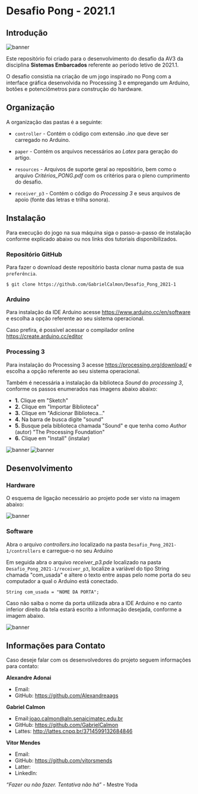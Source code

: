 # Desafio Pong - 2021.1

## Introdução
![banner](https://github.com/GabrielCalmon/Desafio_Pong_2021-1/blob/main/resources/banner.PNG?raw=true)

Este repositório foi criado para o desenvolvimento do desafio da AV3 da disciplina **Sistemas Embarcados** referente ao período letivo de 2021.1.

O desafio consistia na criação de um jogo inspirado no Pong com a interface gráfica desenvolvida no Processing 3 e empregando um Arduino, botões e potenciômetros para construção do hardware.

## Organização
A organização das pastas é a seguinte:

- `controller` - Contém o código com extensão *.ino* que deve ser carregado no Arduino.

- `paper` - Contém os arquivos necessários ao *Latex* para geração do artigo. 
  
- `resources` - Arquivos de suporte geral ao repositório, bem como o arquivo *Critérios_PONG.pdf* com os critérios para o pleno cumprimento do desafio.

- `receiver_p3` - Contém o código do *Processing 3* e seus arquivos de apoio (fonte das letras e trilha sonora).

## Instalação
Para execução do jogo na sua máquina siga o passo-a-passo de instalação conforme explicado abaixo ou nos links dos tutoriais disponibilizados.

### Repositório GitHub
Para fazer o download deste repositório basta clonar numa pasta de sua `preferência`.

```
$ git clone https://github.com/GabrielCalmon/Desafio_Pong_2021-1
``` 

### Arduino
Para instalação da IDE Arduino acesse https://www.arduino.cc/en/software e escolha a opção referente ao seu sistema operacional.

Caso prefira, é possível acessar o compilador online https://create.arduino.cc/editor

### Processing 3
Para instalação do Processing 3 acesse https://processing.org/download/ e escolha a opção referente ao seu sistema operacional.

Também é necessária a instalação da biblioteca *Sound* do *processing 3*, conforme os passos enumerados nas imagens abaixo abaixo:

- **1.** Clique em "Sketch"
- **2.** Clique em "Importar Biblioteca"
- **3.** Clique em "Adicionar Biblioteca..."
- **4.** Na barra de busca digite "sound"
- **5.** Busque pela biblioteca chamada "Sound" e que tenha como *Author* (autor) "The Processing Foundation"
- **6.** Clique em "Install" (instalar)

![banner](https://github.com/GabrielCalmon/Desafio_Pong_2021-1/blob/main/resources/processing-bib-1.png?raw=true)
![banner](https://github.com/GabrielCalmon/Desafio_Pong_2021-1/blob/main/resources/processing-bib-2.png?raw=true)

## Desenvolvimento
### Hardware
O esquema de ligação necessário ao projeto pode ser visto na imagem abaixo:

![banner](https://github.com/GabrielCalmon/Desafio_Pong_2021-1/blob/main/resources/circuito-ligacoes.jpeg?raw=true)

### Software
Abra o arquivo *controllers.ino* localizado na pasta ```Desafio_Pong_2021-1/controllers``` e carregue-o no seu Arduino

Em seguida abra o arquivo *receiver_p3.pde* localizado na pasta ```Desafio_Pong_2021-1/receiver_p3```, localize a variável do tipo String chamada "com_usada" e altere o texto entre aspas pelo nome porta do seu computador a qual o Arduino está conectado.

```String com_usada = "NOME DA PORTA";```

Caso não saiba o nome da porta utilizada abra a IDE Arduino e no canto inferior direito da tela estará escrito a informação desejada, conforme a imagem abaixo.

![banner](https://github.com/GabrielCalmon/Desafio_Pong_2021-1/blob/main/resources/arduino-porta.png?raw=true)

## Informações para Contato
Caso deseje falar com os desenvolvedores do projeto seguem informações para contato:

**Alexandre Adonai**
- Email: 
- GitHub: https://github.com/Alexandreaags

**Gabriel Calmon**
- Email:joao.calmon@aln.senaicimatec.edu.br
- GitHub: https://github.com/GabrielCalmon
- Lattes: http://lattes.cnpq.br/3714599132684846

**Vitor Mendes**
- Email:
- GitHub: https://github.com/vitorsmends
- Latter:
- LinkedIn: 

*“Fazer ou não fazer. Tentativa não há”* - Mestre Yoda
